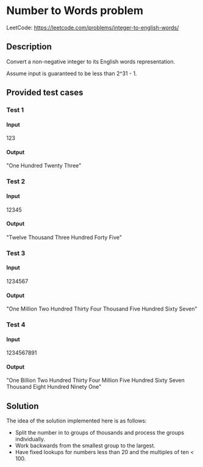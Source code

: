 # Number to Words problem

LeetCode: https://leetcode.com/problems/integer-to-english-words/

## Description

Convert a non-negative integer to its English words representation. 

Assume input is guaranteed to be less than 2^31 - 1.

## Provided test cases

### Test 1

#### Input

123

#### Output

"One Hundred Twenty Three"

### Test 2

#### Input

12345

#### Output

"Twelve Thousand Three Hundred Forty Five"

### Test 3

#### Input

1234567

#### Output

"One Million Two Hundred Thirty Four Thousand Five Hundred Sixty Seven"

### Test 4

#### Input

1234567891

#### Output

"One Billion Two Hundred Thirty Four Million Five Hundred Sixty Seven Thousand Eight Hundred Ninety One"

## Solution

The idea of the solution implemented here is as follows:

* Split the number in to groups of thousands and process the groups individually.
* Work backwards from the smallest group to the largest.
* Have fixed lookups for numbers less than 20 and the multiples of ten < 100.

